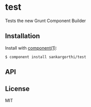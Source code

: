 
# test

  Tests the new Grunt Component Builder

## Installation

  Install with [component(1)](http://component.io):

    $ component install sankargorthi/test

## API



## License

  MIT

